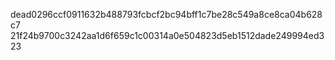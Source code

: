 dead0296ccf0911632b488793fcbcf2bc94bff1c7be28c549a8ce8ca04b628c7
21f24b9700c3242aa1d6f659c1c00314a0e504823d5eb1512dade249994ed323
